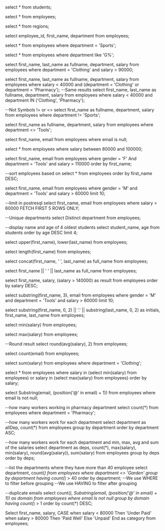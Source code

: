select *
from students;

select *
from employees;

select *
from regions;

select employee_id, first_name, department
from employees;

select *
from employees
where department = 'Sports';

select *
from employees
where department like 'G%';

select first_name, last_name as fullname, department, salary
from employees
where department = 'Clothing'
and salary > 90000;


select first_name, last_name as fullname, department, salary
from employees
where salary < 40000
and (department = 'Clothing' or department = 'Pharmacy');
--Same results
select first_name, last_name as fullname, department, salary
from employees
where salary < 40000
and department IN ('Clothing', 'Pharmacy');

--Not Symbols != or <>
select first_name as fullname, department, salary
from employees
where department != 'Sports';

select first_name as fullname, department, salary
from employees
where department <> 'Tools';

select first_name, email
from employees
where email is null;

select *
from employees
where salary between 80000 and 100000;


select first_name, email
from employees
where gender = 'F'
And department = 'Tools'
and salary > 110000
order by first_name;

--sort employees based on
select *
from employees
order by first_name DESC;

select first_name, email
from employees
where gender = 'M'
and department = 'Tools'
and salary > 60000
limit 10;

--limit in postresql
select first_name, email
from employees
where salary > 60000
FETCH FIRST 5 ROWS ONLY;

--Unique departments
select Distinct department
from employees;

--display name and age of 4 oldest students
select student_name, age
from students
order by age DESC
limit 4;

select upper(first_name), lower(last_name)
from employees;

select length(first_name)
from employees;

select concat(first_name, ' ', last_name) as full_name
from employees;

select first_name || ' ' || last_name as full_name
from employees;

select first_name, salary, (salary > 140000) as result
from employees
order by salary DESC;


select substring(first_name, 3), email
from employees
where gender = 'M'
and department = 'Tools'
and salary > 60000
limit 10;

select substring(first_name, 0, 2) || '.' || substring(last_name, 0, 2) as initials, first_name, last_name
from employees;

select min(salary)
from employees;

select max(salary)
from employees;

--Round result
select round(avg(salary), 2)
from employees;

select count(email)
from employees;

select sum(salary)
from employees
where department = 'Clothing';

select *
from employees
where salary in (select min(salary)
from employees)
or salary in (select max(salary)
from employees)
order by salary;

select Substring(email, (position('@' in email) + 1))
from employees
where email Is not null;

--how many workers working in pharmacy department
select count(*)
from employees
where department = 'Pharmacy';


--how many workers work for each department
select department as allDep, count(*)
from employees
group by department
order by department ASC;

--how many workers work for each department and min, max, avg and sum of the salaries
select department as deps, count(*), max(salary), min(salary), round(avg(salary)), sum(salary)
from employees
group by deps
order by deps;


--list the departments where they have more than 40 employee
select department, count(*)
from employees
where department <> 'Garden'
group by department
having count(*) > 40
order by department;
--We use WHERE to filter before grouping
--We use HAVING to filter after grouping

--duplicate emails
select count(*), Substring(email, (position('@' in email) + 1)) as domain
from employees
where email Is not null
group by domain
having count(*) > 1
order by count(*) DESC;

Select first_name,
salary,
CASE
when salary < 80000 Then 'Under Paid'
when salary > 80000 Then 'Paid Well'
Else 'Unpaid'
End as category
from employees;


